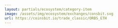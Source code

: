 ```yaml
---
layout: partials/ecosystem/category-item
image: /assets/img/ecosystem/exchanges/consbit.svg
url: https://coinsbit.io/trade_classic/ORBS_ETH
---
```

